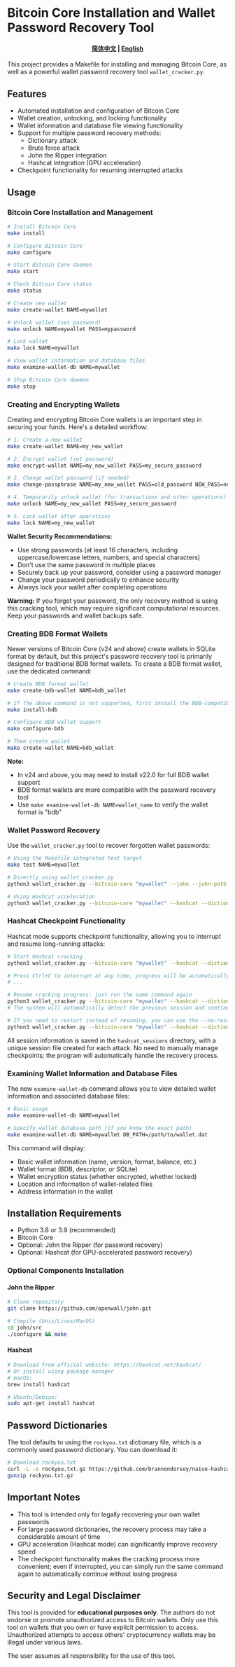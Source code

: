 # Bitcoin Core Installation and Wallet Password Recovery Tool

<h4 align="center">
<p>
<a href="https://github.com/xzqxnet0990/btcracker/tree/main/README.md">简体中文</a> |
<a href="https://github.com/xzqxnet0990/btcracker/tree/main/README_EN.md">English</a> 
</p>
</h4>

This project provides a Makefile for installing and managing Bitcoin Core, as well as a powerful wallet password recovery tool `wallet_cracker.py`.

## Features

- Automated installation and configuration of Bitcoin Core
- Wallet creation, unlocking, and locking functionality
- Wallet information and database file viewing functionality
- Support for multiple password recovery methods:
  - Dictionary attack
  - Brute force attack
  - John the Ripper integration
  - Hashcat integration (GPU acceleration)
- Checkpoint functionality for resuming interrupted attacks

## Usage

### Bitcoin Core Installation and Management

```bash
# Install Bitcoin Core
make install

# Configure Bitcoin Core
make configure

# Start Bitcoin Core daemon
make start

# Check Bitcoin Core status
make status

# Create new wallet
make create-wallet NAME=mywallet

# Unlock wallet (set password)
make unlock NAME=mywallet PASS=mypassword

# Lock wallet
make lock NAME=mywallet

# View wallet information and database files
make examine-wallet-db NAME=mywallet

# Stop Bitcoin Core daemon
make stop
```

### Creating and Encrypting Wallets

Creating and encrypting Bitcoin Core wallets is an important step in securing your funds. Here's a detailed workflow:

```bash
# 1. Create a new wallet
make create-wallet NAME=my_new_wallet

# 2. Encrypt wallet (set password)
make encrypt-wallet NAME=my_new_wallet PASS=my_secure_password

# 3. Change wallet password (if needed)
make change-passphrase NAME=my_new_wallet PASS=old_password NEW_PASS=new_password

# 4. Temporarily unlock wallet (for transactions and other operations)
make unlock NAME=my_new_wallet PASS=my_secure_password

# 5. Lock wallet after operations
make lock NAME=my_new_wallet
```

**Wallet Security Recommendations:**
- Use strong passwords (at least 16 characters, including uppercase/lowercase letters, numbers, and special characters)
- Don't use the same password in multiple places
- Securely back up your password, consider using a password manager
- Change your password periodically to enhance security
- Always lock your wallet after completing operations

**Warning:** If you forget your password, the only recovery method is using this cracking tool, which may require significant computational resources. Keep your passwords and wallet backups safe.

### Creating BDB Format Wallets

Newer versions of Bitcoin Core (v24 and above) create wallets in SQLite format by default, but this project's password recovery tool is primarily designed for traditional BDB format wallets. To create a BDB format wallet, use the dedicated command:

```bash
# Create BDB format wallet
make create-bdb-wallet NAME=bdb_wallet

# If the above command is not supported, first install the BDB-compatible Bitcoin Core version
make install-bdb

# Configure BDB wallet support
make configure-bdb

# Then create wallet
make create-wallet NAME=bdb_wallet
```

**Note:**
- In v24 and above, you may need to install v22.0 for full BDB wallet support
- BDB format wallets are more compatible with the password recovery tool
- Use `make examine-wallet-db NAME=wallet_name` to verify the wallet format is "bdb"

### Wallet Password Recovery

Use the `wallet_cracker.py` tool to recover forgotten wallet passwords:

```bash
# Using the Makefile integrated test target
make test NAME=mywallet

# Directly using wallet_cracker.py
python3 wallet_cracker.py --bitcoin-core "mywallet" --john --john-path ./john --dictionary rockyou.txt

# Using Hashcat acceleration
python3 wallet_cracker.py --bitcoin-core "mywallet" --hashcat --dictionary rockyou.txt
```

### Hashcat Checkpoint Functionality

Hashcat mode supports checkpoint functionality, allowing you to interrupt and resume long-running attacks:

```bash
# Start Hashcat cracking
python3 wallet_cracker.py --bitcoin-core "mywallet" --hashcat --dictionary rockyou.txt

# Press Ctrl+C to interrupt at any time, progress will be automatically saved
# ...

# Resume cracking progress: just run the same command again
python3 wallet_cracker.py --bitcoin-core "mywallet" --hashcat --dictionary rockyou.txt
# The system will automatically detect the previous session and continue from the interruption point

# If you need to restart instead of resuming, you can use the --no-resume parameter
python3 wallet_cracker.py --bitcoin-core "mywallet" --hashcat --dictionary rockyou.txt --no-resume
```

All session information is saved in the `hashcat_sessions` directory, with a unique session file created for each attack. No need to manually manage checkpoints; the program will automatically handle the recovery process.

### Examining Wallet Information and Database Files

The new `examine-wallet-db` command allows you to view detailed wallet information and associated database files:

```bash
# Basic usage
make examine-wallet-db NAME=mywallet

# Specify wallet database path (if you know the exact path)
make examine-wallet-db NAME=mywallet DB_PATH=/path/to/wallet.dat
```

This command will display:
- Basic wallet information (name, version, format, balance, etc.)
- Wallet format (BDB, descriptor, or SQLite)
- Wallet encryption status (whether encrypted, whether locked)
- Location and information of wallet-related files
- Address information in the wallet

## Installation Requirements

- Python 3.8 or 3.9 (recommended)
- Bitcoin Core
- Optional: John the Ripper (for password recovery)
- Optional: Hashcat (for GPU-accelerated password recovery)

### Optional Components Installation

#### John the Ripper

```bash
# Clone repository
git clone https://github.com/openwall/john.git

# Compile (Unix/Linux/MacOS)
cd john/src
./configure && make
```

#### Hashcat

```bash
# Download from official website: https://hashcat.net/hashcat/
# Or install using package manager
# macOS:
brew install hashcat

# Ubuntu/Debian:
sudo apt-get install hashcat
```

## Password Dictionaries

The tool defaults to using the `rockyou.txt` dictionary file, which is a commonly used password dictionary. You can download it:

```bash
# Download rockyou.txt
curl -L -o rockyou.txt.gz https://github.com/brannondorsey/naive-hashcat/releases/download/data/rockyou.txt.gz
gunzip rockyou.txt.gz
```

## Important Notes

- This tool is intended only for legally recovering your own wallet passwords
- For large password dictionaries, the recovery process may take a considerable amount of time
- GPU acceleration (Hashcat mode) can significantly improve recovery speed
- The checkpoint functionality makes the cracking process more convenient; even if interrupted, you can simply run the same command again to automatically continue without losing progress

## Security and Legal Disclaimer

This tool is provided for **educational purposes only**. The authors do not endorse or promote unauthorized access to Bitcoin wallets. Only use this tool on wallets that you own or have explicit permission to access. Unauthorized attempts to access others' cryptocurrency wallets may be illegal under various laws.

The user assumes all responsibility for the use of this tool. 